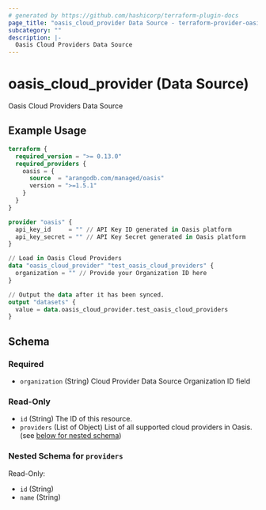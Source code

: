 ```yaml
---
# generated by https://github.com/hashicorp/terraform-plugin-docs
page_title: "oasis_cloud_provider Data Source - terraform-provider-oasis"
subcategory: ""
description: |-
  Oasis Cloud Providers Data Source
---
```


# oasis_cloud_provider (Data Source)

Oasis Cloud Providers Data Source

## Example Usage

```terraform
terraform {
  required_version = ">= 0.13.0"
  required_providers {
    oasis = {
      source  = "arangodb.com/managed/oasis"
      version = ">=1.5.1"
    }
  }
}

provider "oasis" {
  api_key_id     = "" // API Key ID generated in Oasis platform
  api_key_secret = "" // API Key Secret generated in Oasis platform
}

// Load in Oasis Cloud Providers
data "oasis_cloud_provider" "test_oasis_cloud_providers" {
  organization = "" // Provide your Organization ID here
}

// Output the data after it has been synced.
output "datasets" {
  value = data.oasis_cloud_provider.test_oasis_cloud_providers
}
```

<!-- schema generated by tfplugindocs -->
## Schema

### Required

- `organization` (String) Cloud Provider Data Source Organization ID field

### Read-Only

- `id` (String) The ID of this resource.
- `providers` (List of Object) List of all supported cloud providers in Oasis. (see [below for nested schema](#nestedatt--providers))

<a id="nestedatt--providers"></a>
### Nested Schema for `providers`

Read-Only:

- `id` (String)
- `name` (String)


